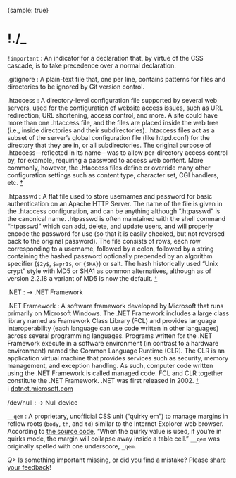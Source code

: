 {sample: true}
# !./_

`!important`
: An indicator for a declaration that, by virtue of the CSS cascade, is to take precedence over a normal declaration.

.gitignore
: A plain-text file that, one per line, contains patterns for files and directories to be ignored by Git version control.

.htaccess
: A directory-level configuration file supported by several web servers, used for the configuration of website access issues, such as URL redirection, URL shortening, access control, and more. A site could have more than one .htaccess file, and the files are placed inside the web tree (i.e., inside directories and their subdirectories). .htaccess files act as a subset of the server’s global configuration file (like httpd.conf) for the directory that they are in, or all subdirectories. The original purpose of .htaccess—reflected in its name—was to allow per-directory access control by, for example, requiring a password to access web content. More commonly, however, the .htaccess files define or override many other configuration settings such as content type, character set, CGI handlers, etc. [†](#w-htaccess)

.htpasswd
: A flat file used to store usernames and password for basic authentication on an Apache HTTP Server. The name of the file is given in the .htaccess configuration, and can be anything although “.htpasswd” is the canonical name. .htpasswd is often maintained with the shell command “htpasswd” which can add, delete, and update users, and will properly encode the password for use (so that it is easily checked, but not reversed back to the original password). The file consists of rows, each row corresponding to a username, followed by a colon, followed by a string containing the hashed password optionally prepended by an algorithm specifier (`$2y$`, `$apr1$`, or `{SHA}`) or salt. The hash historically used “Unix crypt” style with MD5 or SHA1 as common alternatives, although as of version 2.2.18 a variant of MD5 is now the default. [†](#w-htpasswd)

.NET
: → .NET Framework

.NET Framework
: A software framework developed by Microsoft that runs primarily on Microsoft Windows. The .NET Framework includes a large class library named as Framework Class Library (FCL) and provides language interoperability (each language can use code written in other languages) across several programming languages. Programs written for the .NET Framework execute in a software environment (in contrast to a hardware environment) named the Common Language Runtime (CLR). The CLR is an application virtual machine that provides services such as security, memory management, and exception handling. As such, computer code written using the .NET Framework is called managed code. FCL and CLR together constitute the .NET Framework. .NET was first released in 2002. [†](#w-net) ℹ︎ [dotnet.microsoft.com](https://dotnet.microsoft.com/)

/dev/null
: → Null device

`__qem`
: A proprietary, unofficial CSS unit (“quirky em”) to manage margins in reflow roots (`body`, `th`, and `td`) similar to the Internet Explorer web browser. According to [the source code](https://web.archive.org/web/20240121112018/https://trac.webkit.org/browser/webkit/trunk/Source/WebCore/css/CSSPrimitiveValue.h?rev=107688&order=name#L167), “When the quirky value is used, if you’re in quirks mode, the margin will collapse away inside a table cell.” `__qem` was originally spelled with one underscore, `_qem`.

Q> Is something important missing, or did you find a mistake? Please [share your feedback](https://github.com/frontenddogma/web-development-glossary-forum/issues/new)!